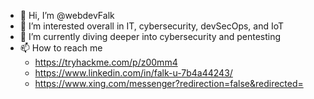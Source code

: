 - 👋 Hi, I’m @webdevFalk
- 👀 I’m interested overall in IT, cybersecurity, devSecOps, and IoT
- 🌱 I’m currently diving deeper into cybersecurity and pentesting
- 📫 How to reach me
  - https://tryhackme.com/p/z00mm4  
  - https://www.linkedin.com/in/falk-u-7b4a44243/
  - https://www.xing.com/messenger?redirection=false&redirected=

<!---
webdevFalk/webdevFalk is a ✨ special ✨ repository because its `README.md` (this file) appears on your GitHub profile.
You can click the Preview link to take a look at your changes.
--->
